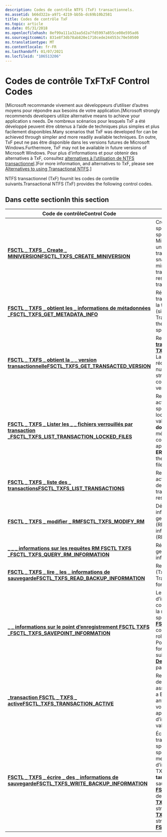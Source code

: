 ```yaml
---
description: Codes de contrôle NTFS (TxF) transactionnels.
ms.assetid: b66d322a-a971-4219-bb5b-dc69b10b2581
title: Codes de contrôle TxF
ms.topic: article
ms.date: 05/31/2018
ms.openlocfilehash: 8ef99a111a32aa5d2a7fd5997a855ce08e595ad6
ms.sourcegitcommit: 831e8f3db78ab820e1710cede244553c70e50500
ms.translationtype: MT
ms.contentlocale: fr-FR
ms.lasthandoff: 01/07/2021
ms.locfileid: "106513206"
---
```

# <a name="txf-control-codes"></a><span data-ttu-id="7222c-103">Codes de contrôle TxF</span><span class="sxs-lookup"><span data-stu-id="7222c-103">TxF Control Codes</span></span>

<span data-ttu-id="7222c-104">\[Microsoft recommande vivement aux développeurs d’utiliser d’autres moyens pour répondre aux besoins de votre application.</span><span class="sxs-lookup"><span data-stu-id="7222c-104">\[Microsoft strongly recommends developers utilize alternative means to achieve your application s needs.</span></span> <span data-ttu-id="7222c-105">De nombreux scénarios pour lesquels TxF a été développé peuvent être obtenus à l’aide de techniques plus simples et plus facilement disponibles.</span><span class="sxs-lookup"><span data-stu-id="7222c-105">Many scenarios that TxF was developed for can be achieved through simpler and more readily available techniques.</span></span> <span data-ttu-id="7222c-106">En outre, TxF peut ne pas être disponible dans les versions futures de Microsoft Windows.</span><span class="sxs-lookup"><span data-stu-id="7222c-106">Furthermore, TxF may not be available in future versions of Microsoft Windows.</span></span> <span data-ttu-id="7222c-107">Pour plus d’informations et pour obtenir des alternatives à TxF, consultez [alternatives à l’utilisation de NTFS transactionnel](deprecation-of-txf.md).\]</span><span class="sxs-lookup"><span data-stu-id="7222c-107">For more information, and alternatives to TxF, please see [Alternatives to using Transactional NTFS](deprecation-of-txf.md).\]</span></span>

<span data-ttu-id="7222c-108">NTFS transactionnel (TxF) fournit les codes de contrôle suivants.</span><span class="sxs-lookup"><span data-stu-id="7222c-108">Transactional NTFS (TxF) provides the following control codes.</span></span>

## <a name="in-this-section"></a><span data-ttu-id="7222c-109">Dans cette section</span><span class="sxs-lookup"><span data-stu-id="7222c-109">In this section</span></span>



| <span data-ttu-id="7222c-110">Code de contrôle</span><span class="sxs-lookup"><span data-stu-id="7222c-110">Control Code</span></span>                                                                                                 | <span data-ttu-id="7222c-111">Description</span><span class="sxs-lookup"><span data-stu-id="7222c-111">Description</span></span>                                                                                                                                                                                                                                                                                                                                                                                                                             |
|--------------------------------------------------------------------------------------------------------------|-----------------------------------------------------------------------------------------------------------------------------------------------------------------------------------------------------------------------------------------------------------------------------------------------------------------------------------------------------------------------------------------------------------------------------------------|
| [<span data-ttu-id="7222c-112">**FSCTL \_ TXFS \_ Create \_ MINIVERSION**</span><span class="sxs-lookup"><span data-stu-id="7222c-112">**FSCTL\_TXFS\_CREATE\_MINIVERSION**</span></span>](/windows/win32/api/winioctl/ni-winioctl-fsctl_txfs_create_miniversion)<br/>                         | <span data-ttu-id="7222c-113">Crée un nouveau [miniversion](glossary.md) pour le fichier spécifié.</span><span class="sxs-lookup"><span data-stu-id="7222c-113">Creates a new [miniversion](glossary.md) for the specified file.</span></span> <br/> <span data-ttu-id="7222c-114">Miniversions vous permet de faire référence à un instantané du fichier au cours d’une transaction.</span><span class="sxs-lookup"><span data-stu-id="7222c-114">Miniversions allow you to refer to a snapshot of the file during a transaction.</span></span> <span data-ttu-id="7222c-115">Les miniversions sont ignorés lorsqu’une transaction est validée ou restaurée.</span><span class="sxs-lookup"><span data-stu-id="7222c-115">Miniversions are discarded when a transaction is committed or rolled back.</span></span><br/>                                                                                                                                                                      |
| [<span data-ttu-id="7222c-116">**FSCTL \_ TXFS \_ obtient les \_ informations de métadonnées \_**</span><span class="sxs-lookup"><span data-stu-id="7222c-116">**FSCTL\_TXFS\_GET\_METADATA\_INFO**</span></span>](/windows/win32/api/winioctl/ni-winioctl-fsctl_txfs_get_metadata_info)<br/>                          | <span data-ttu-id="7222c-117">Récupère les métadonnées NTFS (TxF) transactionnelles pour un fichier et le **GUID** de la transaction qui a verrouillé le fichier spécifié (si le fichier est verrouillé).</span><span class="sxs-lookup"><span data-stu-id="7222c-117">Retrieves Transacted NTFS (TxF) metadata for a file and the **GUID** of the transaction that has locked the specified file (if the file is locked).</span></span> <br/>                                                                                                                                                                                                                                                                         |
| [<span data-ttu-id="7222c-118">**FSCTL \_ TXFS \_ obtient la \_ \_ version transactionnelle**</span><span class="sxs-lookup"><span data-stu-id="7222c-118">**FSCTL\_TXFS\_GET\_TRANSACTED\_VERSION**</span></span>](/windows/win32/api/winioctl/ni-winioctl-fsctl_txfs_get_transacted_version)<br/>                | <span data-ttu-id="7222c-119">Retourne une structure de [**\_ \_ \_ version transactionnelle TXFS**](/windows/desktop/api/WinIoCtl/ns-winioctl-txfs_get_transacted_version) .</span><span class="sxs-lookup"><span data-stu-id="7222c-119">Returns a [**TXFS\_GET\_TRANSACTED\_VERSION**](/windows/desktop/api/WinIoCtl/ns-winioctl-txfs_get_transacted_version) structure.</span></span> <span data-ttu-id="7222c-120">La structure identifie la version la plus récemment validée du fichier spécifié, le numéro de version du descripteur.</span><span class="sxs-lookup"><span data-stu-id="7222c-120">The structure identifies the most recently committed version of the specified file, the version number of the handle.</span></span> <br/>                                                                                                                                                                                                            |
| [<span data-ttu-id="7222c-121">**FSCTL \_ TXFS \_ Lister les \_ \_ fichiers verrouillés par transaction \_**</span><span class="sxs-lookup"><span data-stu-id="7222c-121">**FSCTL\_TXFS\_LIST\_TRANSACTION\_LOCKED\_FILES**</span></span>](/windows/win32/api/winioctl/ni-winioctl-fsctl_txfs_list_transaction_locked_files)<br/> | <span data-ttu-id="7222c-122">Retourne la liste de tous les fichiers actuellement verrouillés par la transaction spécifiée.</span><span class="sxs-lookup"><span data-stu-id="7222c-122">Returns a list of all files currently locked by the specified transaction.</span></span> <span data-ttu-id="7222c-123">Si la valeur de retour est **erreur \_ plus de \_ données**, elle retourne la longueur de la mémoire tampon requise pour contenir la liste complète des fichiers au moment de cet appel.</span><span class="sxs-lookup"><span data-stu-id="7222c-123">If the return value is **ERROR\_MORE\_DATA**, it returns the length of the buffer required to hold the complete list of files at the time of this call.</span></span><br/>                                                                                                                                                                                           |
| [<span data-ttu-id="7222c-124">**FSCTL \_ TXFS \_ liste des \_ transactions**</span><span class="sxs-lookup"><span data-stu-id="7222c-124">**FSCTL\_TXFS\_LIST\_TRANSACTIONS**</span></span>](/windows/win32/api/winioctl/ni-winioctl-fsctl_txfs_list_transactions)<br/>                           | <span data-ttu-id="7222c-125">Retourne une liste de toutes les transactions actuellement impliquées dans le gestionnaire de ressources spécifié.</span><span class="sxs-lookup"><span data-stu-id="7222c-125">Returns a list of all the transactions currently involved in the specified resource manager.</span></span><br/>                                                                                                                                                                                                                                                                                                                                 |
| [<span data-ttu-id="7222c-126">**FSCTL \_ TXFS \_ modifier \_ RM**</span><span class="sxs-lookup"><span data-stu-id="7222c-126">**FSCTL\_TXFS\_MODIFY\_RM**</span></span>](/windows/win32/api/winioctl/ni-winioctl-fsctl_txfs_modify_rm)<br/>                                           | <span data-ttu-id="7222c-127">Définit le mode de journalisation et les informations de paramètre de journal pour un gestionnaire de ressources secondaire (RM).</span><span class="sxs-lookup"><span data-stu-id="7222c-127">Sets the log mode and log parameter information for a secondary resource manager (RM).</span></span><br/>                                                                                                                                                                                                                                                                                                                                       |
| [<span data-ttu-id="7222c-128">**\_ \_ \_ informations sur les requêtes RM FSCTL TXFS \_**</span><span class="sxs-lookup"><span data-stu-id="7222c-128">**FSCTL\_TXFS\_QUERY\_RM\_INFORMATION**</span></span>](/windows/win32/api/winioctl/ni-winioctl-fsctl_txfs_query_rm_information)<br/>                    | <span data-ttu-id="7222c-129">Récupère des informations pour un gestionnaire de ressources (RM).</span><span class="sxs-lookup"><span data-stu-id="7222c-129">Retrieves information for a resource manager (RM).</span></span><br/>                                                                                                                                                                                                                                                                                                                                                                           |
| [<span data-ttu-id="7222c-130">**FSCTL \_ TXFS \_ lire \_ les \_ informations de sauvegarde**</span><span class="sxs-lookup"><span data-stu-id="7222c-130">**FSCTL\_TXFS\_READ\_BACKUP\_INFORMATION**</span></span>](/windows/win32/api/winioctl/ni-winioctl-fsctl_txfs_read_backup_information)<br/>              | <span data-ttu-id="7222c-131">Retourne des informations spécifiques NTFS (TxF) relatives au fichier spécifié.</span><span class="sxs-lookup"><span data-stu-id="7222c-131">Returns Transactional NTFS (TxF) specific information for the specified file.</span></span><br/>                                                                                                                                                                                                                                                                                                                                                |
| [<span data-ttu-id="7222c-132">**\_ \_ informations sur le point d’enregistrement FSCTL TXFS \_**</span><span class="sxs-lookup"><span data-stu-id="7222c-132">**FSCTL\_TXFS\_SAVEPOINT\_INFORMATION**</span></span>](/windows/win32/api/winioctl/ni-winioctl-fsctl_txfs_savepoint_information)<br/>                   | <span data-ttu-id="7222c-133">Le [**FSCTL \_ TXFS \_ point \_**](/windows/win32/api/winioctl/ni-winioctl-fsctl_txfs_savepoint_information) de contrôle d’informations de point d’enregistrement de contrôle contrôle le paramètre, l’effacement et la restauration jusqu’au point de sauvegarde spécifié.</span><span class="sxs-lookup"><span data-stu-id="7222c-133">The [**FSCTL\_TXFS\_SAVEPOINT\_INFORMATION**](/windows/win32/api/winioctl/ni-winioctl-fsctl_txfs_savepoint_information) control code controls setting, clearing, and rolling back to the specified savepoint.</span></span><br/> <span data-ttu-id="7222c-134">Pour effectuer cette opération, appelez la fonction [**DeviceIoControl**](/windows/desktop/api/ioapiset/nf-ioapiset-deviceiocontrol) avec les paramètres suivants.</span><span class="sxs-lookup"><span data-stu-id="7222c-134">To perform this operation, call the [**DeviceIoControl**](/windows/desktop/api/ioapiset/nf-ioapiset-deviceiocontrol) function with the following parameters.</span></span><br/>                                                                                                                 |
| [<span data-ttu-id="7222c-135">**\_transaction FSCTL \_ TXFS \_ active**</span><span class="sxs-lookup"><span data-stu-id="7222c-135">**FSCTL\_TXFS\_TRANSACTION\_ACTIVE**</span></span>](/windows/win32/api/winioctl/ni-winioctl-fsctl_txfs_transaction_active)<br/>                         | <span data-ttu-id="7222c-136">Retourne une valeur booléenne qui indique si des transactions sont actives sur le volume associé lors de la prise de l’instantané.</span><span class="sxs-lookup"><span data-stu-id="7222c-136">Returns a Boolean value that indicates if there were any transactions active on the associated volume when the snapshot was taken.</span></span> <span data-ttu-id="7222c-137">Cet appel est valide uniquement pour les volumes d’instantanés en lecture seule.</span><span class="sxs-lookup"><span data-stu-id="7222c-137">This call is only valid for read-only snapshot volumes.</span></span><br/>                                                                                                                                                                                                                                   |
| [<span data-ttu-id="7222c-138">**FSCTL \_ TXFS \_ écrire \_ des \_ informations de sauvegarde**</span><span class="sxs-lookup"><span data-stu-id="7222c-138">**FSCTL\_TXFS\_WRITE\_BACKUP\_INFORMATION**</span></span>](/windows/win32/api/winioctl/ni-winioctl-fsctl_txfs_write_backup_information)<br/>            | <span data-ttu-id="7222c-139">Écrit des informations spécifiques NTFS (TxF) transactionnelles dans un fichier spécifié.</span><span class="sxs-lookup"><span data-stu-id="7222c-139">Writes Transactional NTFS (TxF) specific information to a specified file.</span></span> <span data-ttu-id="7222c-140">Le membre de la **mémoire tampon** de la structure d’informations de sauvegarde d’écriture de TXFS doit être le membre de la **mémoire tampon** de la structure d’informations de sauvegarde de lecture TXFS retournée par [**FSCTL \_ TXFS \_ lire \_ \_**](/windows/win32/api/winioctl/ni-winioctl-fsctl_txfs_read_backup_information) [**\_ \_ \_ \_ les**](/windows/desktop/api/WinIoCtl/ns-winioctl-txfs_read_backup_information_out) informations de sauvegarde. [**\_ \_ \_**](/windows/desktop/api/WinIoCtl/ns-winioctl-txfs_write_backup_information)</span><span class="sxs-lookup"><span data-stu-id="7222c-140">The **Buffer** member of the [**TXFS\_WRITE\_BACKUP\_INFORMATION**](/windows/desktop/api/WinIoCtl/ns-winioctl-txfs_write_backup_information) structure must be the **Buffer** member of the [**TXFS\_READ\_BACKUP\_INFORMATION\_OUT**](/windows/desktop/api/WinIoCtl/ns-winioctl-txfs_read_backup_information_out) structure returned by [**FSCTL\_TXFS\_READ\_BACKUP\_INFORMATION**](/windows/win32/api/winioctl/ni-winioctl-fsctl_txfs_read_backup_information).</span></span><br/> |



 

 

